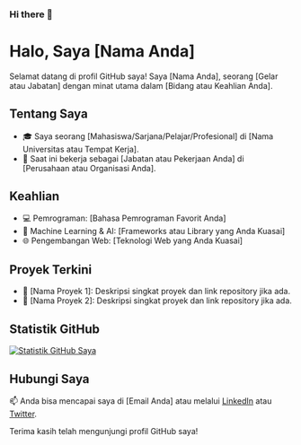 ### Hi there 👋

<!--
**amirahdzh/amirahdzh** is a ✨ _special_ ✨ repository because its `README.md` (this file) appears on your GitHub profile.

Here are some ideas to get you started:

- 🔭 I’m currently working on ...
- 🌱 I’m currently learning ...
- 👯 I’m looking to collaborate on ...
- 🤔 I’m looking for help with ...
- 💬 Ask me about ...
- 📫 How to reach me: ...
- 😄 Pronouns: ...
- ⚡ Fun fact: ...
-->

# Halo, Saya [Nama Anda]

Selamat datang di profil GitHub saya! Saya [Nama Anda], seorang [Gelar atau Jabatan] dengan minat utama dalam [Bidang atau Keahlian Anda].

## Tentang Saya

- 🎓 Saya seorang [Mahasiswa/Sarjana/Pelajar/Profesional] di [Nama Universitas atau Tempat Kerja].
- 💼 Saat ini bekerja sebagai [Jabatan atau Pekerjaan Anda] di [Perusahaan atau Organisasi Anda].

## Keahlian

- 💻 Pemrograman: [Bahasa Pemrograman Favorit Anda]
- 🤖 Machine Learning & AI: [Frameworks atau Library yang Anda Kuasai]
- 🌐 Pengembangan Web: [Teknologi Web yang Anda Kuasai]

## Proyek Terkini

- 🚀 [Nama Proyek 1]: Deskripsi singkat proyek dan link repository jika ada.
- 🌟 [Nama Proyek 2]: Deskripsi singkat proyek dan link repository jika ada.

## Statistik GitHub

[![Statistik GitHub Saya](https://github-readme-stats.vercel.app/api?username=USERNAME&show_icons=true&count_private=true&hide=contribs,prs)](https://github.com/anuraghazra/github-readme-stats)

## Hubungi Saya

📫 Anda bisa mencapai saya di [Email Anda] atau melalui [LinkedIn](https://www.linkedin.com/in/nama-anda/) atau [Twitter](https://twitter.com/nama-anda).

Terima kasih telah mengunjungi profil GitHub saya!


